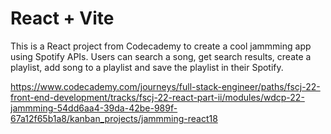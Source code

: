 # React + Vite

This is a React project from Codecademy to create a cool jammming app using Spotify APIs. Users can search a song, get search results, create a playlist, add song to a playlist and save the playlist in their Spotify. 

https://www.codecademy.com/journeys/full-stack-engineer/paths/fscj-22-front-end-development/tracks/fscj-22-react-part-ii/modules/wdcp-22-jammming-54dd6aa4-39da-42be-989f-67a12f65b1a8/kanban_projects/jammming-react18